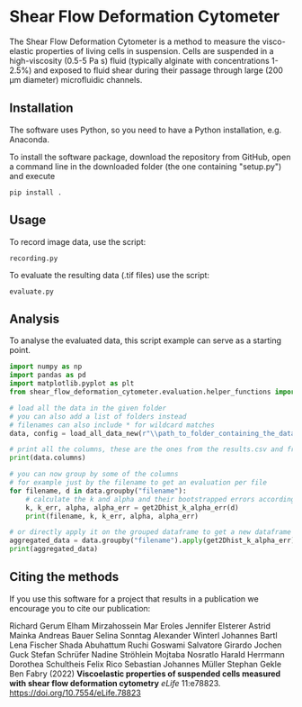 # Shear Flow Deformation Cytometer

The Shear Flow Deformation Cytometer is a method to measure the visco-elastic properties of living cells in suspension. 
Cells are suspended in a high-viscosity (0.5-5 Pa s) fluid (typically alginate with concentrations 1-2.5%)
and exposed to fluid shear during their passage through large (200 µm diameter) microfluidic channels.

## Installation
The software uses Python, so you need to have a Python installation, e.g. Anaconda.

To install the software package, download the repository from GitHub, open a command line in the downloaded folder (the one containing "setup.py") and execute

  `pip install .`
  
## Usage

To record image data, use the script:

  `recording.py`
  
To evaluate the resulting data (.tif files) use the script:

  `evaluate.py`
  
## Analysis

To analyse the evaluated data, this script example can serve as a starting point.

```python
import numpy as np
import pandas as pd
import matplotlib.pyplot as plt
from shear_flow_deformation_cytometer.evaluation.helper_functions import load_all_data_new, get2Dhist_k_alpha_err

# load all the data in the given folder
# you can also add a list of folders instead
# filenames can also include * for wildcard matches
data, config = load_all_data_new(r"\\path_to_folder_containing_the_data")

# print all the columns, these are the ones from the results.csv and from the meta data files
print(data.columns)

# you can now group by some of the columns
# for example just by the filename to get an evaluation per file
for filename, d in data.groupby("filename"):
    # calculate the k and alpha and their bootstrapped errors according to the 2D mode
    k, k_err, alpha, alpha_err = get2Dhist_k_alpha_err(d)
    print(filename, k, k_err, alpha, alpha_err)

# or directly apply it on the grouped dataframe to get a new dataframe
aggregated_data = data.groupby("filename").apply(get2Dhist_k_alpha_err)
print(aggregated_data)
```

## Citing the methods
If you use this software for a project that results in a publication we encourage you to cite our publication:

Richard Gerum Elham Mirzahossein Mar Eroles Jennifer Elsterer Astrid Mainka Andreas Bauer Selina Sonntag Alexander Winterl Johannes Bartl Lena Fischer Shada Abuhattum Ruchi Goswami Salvatore Girardo Jochen Guck Stefan Schrüfer Nadine Ströhlein Mojtaba Nosratlo Harald Herrmann Dorothea Schultheis Felix Rico Sebastian Johannes Müller Stephan Gekle Ben Fabry (2022) **Viscoelastic properties of suspended cells measured with shear flow deformation cytometry**
*eLife* 11:e78823.
https://doi.org/10.7554/eLife.78823
